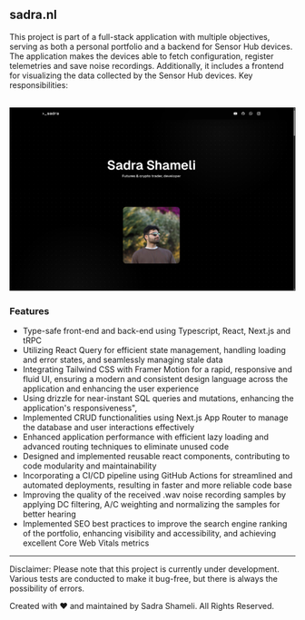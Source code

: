 ## sadra.nl

This project is part of a full-stack application with multiple objectives, serving as both a personal portfolio and a backend for Sensor Hub devices. The application makes the devices able to fetch configuration, register telemetries and save noise recordings. Additionally, it includes a frontend for visualizing the data collected by the Sensor Hub devices. Key responsibilities:

<br>
<img src="Assets/Images/SadraNL.jpg">
<br>

### Features

-   Type-safe front-end and back-end using Typescript, React, Next.js and tRPC
-   Utilizing React Query for efficient state management, handling loading and error states, and seamlessly managing stale data
-   Integrating Tailwind CSS with Framer Motion for a rapid, responsive and fluid UI, ensuring a modern and consistent design language across the application and enhancing the user experience
-   Using drizzle for near-instant SQL queries and mutations, enhancing the application's responsiveness",
-   Implemented CRUD functionalities using Next.js App Router to manage the database and user interactions effectively
-   Enhanced application performance with efficient lazy loading and advanced routing techniques to eliminate unused code
-   Designed and implemented reusable react components, contributing to code modularity and maintainability
-   Incorporating a CI/CD pipeline using GitHub Actions for streamlined and automated deployments, resulting in faster and more reliable code base
-   Improving the quality of the received .wav noise recording samples by applying DC filtering, A/C weighting and normalizing the samples for better hearing
-   Implemented SEO best practices to improve the search engine ranking of the portfolio, enhancing visibility and accessibility, and achieving excellent Core Web Vitals metrics

---

Disclaimer: Please note that this project is currently under development. Various tests are conducted to make it bug-free, but there is always the possibility of errors.

Created with ♥ and maintained by Sadra Shameli. All Rights Reserved.

